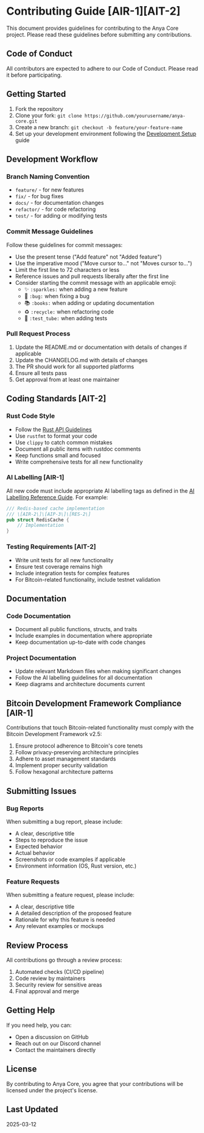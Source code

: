 # Contributing Guide \[AIR-1\]\[AIT-2\]

<!-- markdownlint-disable MD013 line-length -->

This document provides guidelines for contributing to the Anya Core project. Please read these guidelines before submitting any contributions.

## Code of Conduct

All contributors are expected to adhere to our Code of Conduct. Please read it before participating.

## Getting Started

1. Fork the repository
2. Clone your fork: `git clone https://github.com/yourusername/anya-core.git`
3. Create a new branch: `git checkout -b feature/your-feature-name`
4. Set up your development environment following the [Development Setup](./dev_setup.md) guide

## Development Workflow

### Branch Naming Convention

- `feature/` - for new features
- `fix/` - for bug fixes
- `docs/` - for documentation changes
- `refactor/` - for code refactoring
- `test/` - for adding or modifying tests

### Commit Message Guidelines

Follow these guidelines for commit messages:

- Use the present tense ("Add feature" not "Added feature")
- Use the imperative mood ("Move cursor to..." not "Moves cursor to...")
- Limit the first line to 72 characters or less
- Reference issues and pull requests liberally after the first line
- Consider starting the commit message with an applicable emoji:
  - ✨ `:sparkles:` when adding a new feature
  - 🐛 `:bug:` when fixing a bug
  - 📚 `:books:` when adding or updating documentation
  - ♻️ `:recycle:` when refactoring code
  - 🧪 `:test_tube:` when adding tests

### Pull Request Process

1. Update the README.md or documentation with details of changes if applicable
2. Update the CHANGELOG.md with details of changes
3. The PR should work for all supported platforms
4. Ensure all tests pass
5. Get approval from at least one maintainer

## Coding Standards \[AIT-2\]

### Rust Code Style

- Follow the [Rust API Guidelines](https://rust-lang.github.io/api-guidelines/)
- Use `rustfmt` to format your code
- Use `clippy` to catch common mistakes
- Document all public items with rustdoc comments
- Keep functions small and focused
- Write comprehensive tests for all new functionality

### AI Labelling \[AIR-1\]

All new code must include appropriate AI labelling tags as defined in the [AI Labelling Reference Guide](./AI_labelling.md). For example:

```rust
/// Redis-based cache implementation
/// \[AIR-2\]\[AIP-3\]\[RES-2\]
pub struct RedisCache {
    // Implementation
}
```

### Testing Requirements \[AIT-2\]

- Write unit tests for all new functionality
- Ensure test coverage remains high
- Include integration tests for complex features
- For Bitcoin-related functionality, include testnet validation

## Documentation

### Code Documentation

- Document all public functions, structs, and traits
- Include examples in documentation where appropriate
- Keep documentation up-to-date with code changes

### Project Documentation

- Update relevant Markdown files when making significant changes
- Follow the AI labelling guidelines for all documentation
- Keep diagrams and architecture documents current

## Bitcoin Development Framework Compliance \[AIR-1\]

Contributions that touch Bitcoin-related functionality must comply with the Bitcoin Development Framework v2.5:

1. Ensure protocol adherence to Bitcoin's core tenets
2. Follow privacy-preserving architecture principles
3. Adhere to asset management standards
4. Implement proper security validation
5. Follow hexagonal architecture patterns

## Submitting Issues

### Bug Reports

When submitting a bug report, please include:

- A clear, descriptive title
- Steps to reproduce the issue
- Expected behavior
- Actual behavior
- Screenshots or code examples if applicable
- Environment information (OS, Rust version, etc.)

### Feature Requests

When submitting a feature request, please include:

- A clear, descriptive title
- A detailed description of the proposed feature
- Rationale for why this feature is needed
- Any relevant examples or mockups

## Review Process

All contributions go through a review process:

1. Automated checks (CI/CD pipeline)
2. Code review by maintainers
3. Security review for sensitive areas
4. Final approval and merge

## Getting Help

If you need help, you can:

- Open a discussion on GitHub
- Reach out on our Discord channel
- Contact the maintainers directly

## License

By contributing to Anya Core, you agree that your contributions will be licensed under the project's license.

## Last Updated

2025-03-12
